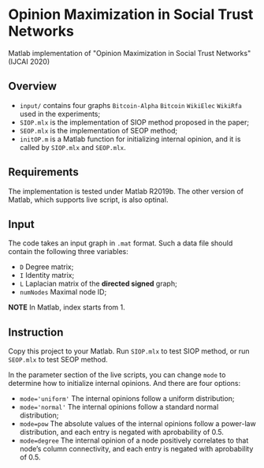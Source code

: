 # Opinion Maximization in Social Trust Networks
Matlab implementation of "Opinion Maximization in Social Trust Networks" (IJCAI 2020)

## Overview
- `input/` contains four graphs `Bitcoin-Alpha` `Bitcoin` `WikiElec` `WikiRfa` used in the experiments;
- `SIOP.mlx` is the implementation of SIOP method proposed in the paper;
- `SEOP.mlx` is the implementation of SEOP method;
- `initOP.m` is a Matlab function for initializing internal opinion, and it is called by `SIOP.mlx` and `SEOP.mlx`.

## Requirements
The implementation is tested under Matlab R2019b. The other version of Matlab, which supports live script, is also optinal.

## Input
The code takes an input graph in `.mat` format.
Such a data file should contain the following three variables:
- `D` Degree matrix;
- `I` Identity matrix;
- `L` Laplacian matrix of the **directed signed** graph;
- `numNodes` Maximal node ID;

**NOTE** In Matlab, index starts from 1.

## Instruction
Copy this project to your Matlab. Run `SIOP.mlx` to test SIOP method, or run `SEOP.mlx` to test SEOP method.

In the parameter section of the live scripts, you can change `mode` to determine how to initialize internal opinions. And there are four options:

- `mode='uniform'` The internal opinions follow a uniform distribution;
- `mode='normal'` The internal opinions follow a standard normal distribution;
- `mode=pow` The absolute values of the internal opinions follow a power-law distribution, and each entry is negated with aprobability of 0.5.
- `mode=degree` The internal opinion of a node positively correlates to that node’s column connectivity, and each entry is negated with aprobability of 0.5.


